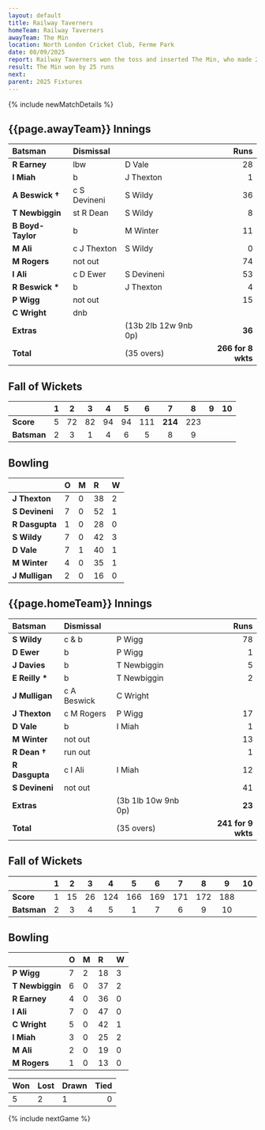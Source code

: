 ```yaml
---
layout: default
title: Railway Taverners
homeTeam: Railway Taverners
awayTeam: The Min
location: North London Cricket Club, Ferme Park
date: 08/09/2025
report: Railway Taverners won the toss and inserted The Min, who made 266 for 8 wkts in 35 overs. Railway Taverners replied with 241 for 9 wkts.
result: The Min won by 25 runs
next: 
parent: 2025 Fixtures
---
```


{% include newMatchDetails %}



## {{page.awayTeam}} Innings

| Batsman | Dismissal | | Runs |
|:---|:---|---|---:|
| **R Earney** | lbw | D Vale | 28 |
| **I Miah** | b | J Thexton | 1 |
| **A Beswick &#8224;** | c S Devineni | S Wildy | 36 |
| **T Newbiggin** | st R Dean | S Wildy | 8 |
| **B Boyd-Taylor** | b | M Winter | 11 |
| **M Ali** | c J Thexton | S Wildy | 0 |
| **M Rogers** | not out |  | 74 |
| **I Ali** | c D Ewer | S Devineni | 53 |
| **R Beswick &#42;** | b | J Thexton | 4 |
| **P Wigg** | not out |  | 15 |
| **C Wright** | dnb |  |  |
| **Extras** | | (13b 2lb 12w 9nb 0p) | **36** |
| **Total** | | (35 overs) | **266 for 8 wkts** |

## Fall of Wickets

| | 1 | 2 | 3 | 4 | 5 | 6 | 7 | 8 | 9 | 10 |
|---|:---:|:---:|:---:|:---:|:---:|:---:|:---:|:---:|:---:|:---:|
| **Score** | 5 | 72 | 82 | 94 | 94 | 111 | **214** | 223 |  |  |
| **Batsman** | 2 | 3 | 1 | 4 | 6 | 5 | 8 | 9 |  |  |

## Bowling

| | O | M | R | W |
|---|:---|:---|:---|:---|
| **J Thexton** | 7 | 0| 38 | 2 |
| **S Devineni** | 7 | 0 | 52 | 1 |
| **R Dasgupta** | 1 | 0 | 28 | 0 |
| **S Wildy** | 7 | 0 | 42 | 3 |
| **D Vale** | 7 | 1 | 40 | 1 |
| **M Winter** | 4 | 0 | 35 | 1 |
| **J Mulligan** | 2 | 0 | 16 | 0 |

## {{page.homeTeam}} Innings

| Batsman | Dismissal | | Runs |
|:---|:---|---|---:|
| **S Wildy** | c & b | P Wigg | 78 |
| **D Ewer** | b | P Wigg | 1 |
| **J Davies** | b | T Newbiggin | 5 |
| **E Reilly &#42;** | b | T Newbiggin | 2 |
| **J Mulligan** | c A Beswick | C Wright |  |
| **J Thexton** | c M Rogers | P Wigg | 17 |
| **D Vale** | b | I Miah | 1 |
| **M Winter** | not out |  | 13 |
| **R Dean &#8224;** | run out |  | 1 |
| **R Dasgupta** | c I Ali | I Miah | 12 |
| **S Devineni** | not out |  | 41 |
| **Extras** | | (3b 1lb 10w 9nb 0p) | **23** |
| **Total** | | (35 overs) | **241 for 9 wkts** |

## Fall of Wickets

| | 1 | 2 | 3 | 4 | 5 | 6 | 7 | 8 | 9 | 10 |
|---|:---:|:---:|:---:|:---:|:---:|:---:|:---:|:---:|:---:|:---:|
| **Score** | 1 | 15 | 26 | 124 | 166 | 169 | 171 | 172 | 188 |  |
| **Batsman** | 2 | 3 | 4 | 5 | 1 | 7 | 6 | 9 | 10 |  | 

## Bowling

| | O | M | R | W |
|---|:---|:---|:---|:---| 
| **P Wigg** | 7 | 2 | 18 | 3 |
| **T Newbiggin** | 6 | 0 | 37 | 2 |
| **R Earney** | 4 | 0 | 36 | 0 |
| **I Ali** | 7 | 0 | 47 | 0 |
| **C Wright** | 5 | 0 | 42 | 1 |
| **I Miah** | 3 | 0 | 25 | 2 |
| **M Ali** | 2 | 0 | 19 | 0 |
| **M Rogers** | 1  | 0 | 13 | 0 |

| Won | Lost | Drawn | Tied |
|:---|:---|:---|---:|
| 5 | 2 | 1 | 0 |

{% include nextGame %}